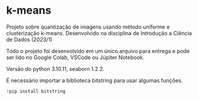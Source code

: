 # k-means
Projeto sobre quantização de imagens usando método uniforme e clusterização k-means. Desenvolvido na disciplina de Introdução a Ciência de Dados (2023/1)

Todo o projeto foi desenvolvido em um único arquivo para entrega e pode ser lido no Google Colab, VSCode ou Júpiter Notebook. 

Versão do python 3.10.11, seaborn 1.2.2.

É necessário importar a biblioteca bitstring para usar algumas funções.

```python
!pip install bitstring
```
